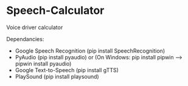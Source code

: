 # Speech-Calculator
Voice driver calculator

Dependancies:
- Google Speech Recognition (pip install SpeechRecognition)
- PyAudio                   (pip install pyaudio) or (On Windows: pip install pipwin --> pipwin install pyaudio)
- Google Text-to-Speech     (pip install gTTS)
- PlaySound                 (pip install playsound)
